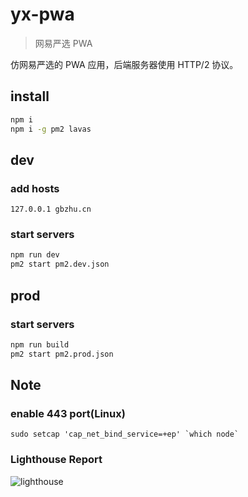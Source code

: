 # yx-pwa

> 网易严选 PWA

仿网易严选的 PWA 应用，后端服务器使用 HTTP/2 协议。

## install

```bash
npm i
npm i -g pm2 lavas
```

## dev

### add hosts

```
127.0.0.1 gbzhu.cn
```

### start servers

```bash
npm run dev
pm2 start pm2.dev.json
```

## prod

### start servers

```bash
npm run build
pm2 start pm2.prod.json
```

## Note

### enable 443 port(Linux)

```
sudo setcap 'cap_net_bind_service=+ep' `which node`
```

### Lighthouse Report

![lighthouse](https://raw.githubusercontent.com/stkevintan/yx-pwa/master/resources/LighthouseReposrt.png)
